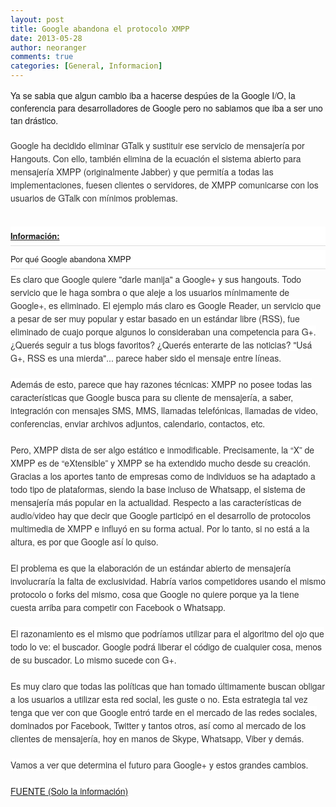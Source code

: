 ```yaml
---
layout: post
title: Google abandona el protocolo XMPP
date: 2013-05-28
author: neoranger
comments: true
categories: [General, Informacion]
---
```

<span style="font-family:Helvetica Neue, Arial, Helvetica, sans-serif;">Ya se sabia que algun cambio iba a hacerse despúes de la Google I/O, la conferencia para desarrolladores de Google pero no sabiamos que iba a ser uno tan drástico.</span><br /><span style="font-family:Helvetica Neue, Arial, Helvetica, sans-serif;"><br /></span><span style="background-color:white;color:#333333;line-height:21px;"><span style="font-family:Helvetica Neue, Arial, Helvetica, sans-serif;">Google ha decidido eliminar GTalk y sustituir ese servicio de mensajería por Hangouts. Con ello, también elimina de la ecuación el sistema abierto para mensajería XMPP (originalmente Jabber) y que permitía a todas las implementaciones, fuesen clientes o servidores, de XMPP comunicarse con los usuarios de GTalk con mínimos problemas.</span></span><br /><span style="background-color:white;color:#333333;line-height:21px;"><span style="font-family:Helvetica Neue, Arial, Helvetica, sans-serif;"><br /></span></span><h3 style="background-color:white;border-bottom-color:rgb(221,221,221);border-bottom-style:solid;border-bottom-width:1px;margin:0 0 6px;padding:5px 0 6px;"><span style="font-family:Helvetica Neue, Arial, Helvetica, sans-serif;font-size:small;"><u>Información:</u></span></h3><h3 style="background-color:white;border-bottom-color:rgb(221,221,221);border-bottom-style:solid;border-bottom-width:1px;font-weight:normal;margin:0 0 6px;padding:5px 0 6px;"><span style="font-family:Helvetica Neue, Arial, Helvetica, sans-serif;font-size:small;">Por qué Google abandona XMPP</span></h3><span style="font-family:Helvetica Neue, Arial, Helvetica, sans-serif;"><span style="background-color:white;color:#333333;line-height:21px;">Es claro que Google quiere "darle manija" a Google+ y sus hangouts. Todo servicio que le haga sombra o que aleje a los usuarios mínimamente de Google+, es eliminado. El ejemplo más claro es Google Reader, un servicio que a pesar de ser muy popular y estar basado en un estándar libre (RSS), fue eliminado de cuajo porque algunos lo consideraban una competencia para G+. ¿Querés seguir a tus blogs favoritos? ¿Querés enterarte de las noticias? "Usá G+, RSS es una mierda"... parece haber sido el mensaje entre líneas.</span><br style="background-color:white;color:#333333;line-height:21px;margin:0;padding:0;" /><br style="background-color:white;color:#333333;line-height:21px;margin:0;padding:0;" /><span style="background-color:white;color:#333333;line-height:21px;">Además de esto, parece que hay razones técnicas: XMPP no posee todas las características que Google busca para su cliente de mensajería, a saber, integración con mensajes SMS, MMS, llamadas telefónicas, llamadas de video, conferencias, enviar archivos adjuntos, calendario, contactos, etc.</span><br style="background-color:white;color:#333333;line-height:21px;margin:0;padding:0;" /><br style="background-color:white;color:#333333;line-height:21px;margin:0;padding:0;" /><span style="background-color:white;color:#333333;line-height:21px;">Pero, XMPP dista de ser algo estático e inmodificable. Precisamente, la “X” de XMPP es de “eXtensible” y XMPP se ha extendido mucho desde su creación. Gracias a los aportes tanto de empresas como de individuos se ha adaptado a todo tipo de plataformas, siendo la base incluso de Whatsapp, el sistema de mensajería más popular en la actualidad. Respecto a las características de audio/video hay que decir que Google participó en el desarrollo de protocolos multimedia de XMPP e influyó en su forma actual. Por lo tanto, si no está a la altura, es por que Google así lo quiso.</span><br style="background-color:white;color:#333333;line-height:21px;margin:0;padding:0;" /><br style="background-color:white;color:#333333;line-height:21px;margin:0;padding:0;" /><span style="background-color:white;color:#333333;line-height:21px;">El problema es que la elaboración de un estándar abierto de mensajería involucraría la falta de exclusividad. Habría varios competidores usando el mismo protocolo o forks del mismo, cosa que Google no quiere porque ya la tiene cuesta arriba para competir con Facebook o Whatsapp.</span><br style="background-color:white;color:#333333;line-height:21px;margin:0;padding:0;" /><br style="background-color:white;color:#333333;line-height:21px;margin:0;padding:0;" /><span style="background-color:white;color:#333333;line-height:21px;">El razonamiento es el mismo que podríamos utilizar para el algoritmo del ojo que todo lo ve: el buscador. Google podrá liberar el código de cualquier cosa, menos de su buscador. Lo mismo sucede con G+.</span><br style="background-color:white;color:#333333;line-height:21px;margin:0;padding:0;" /><br style="background-color:white;color:#333333;line-height:21px;margin:0;padding:0;" /><span style="background-color:white;color:#333333;line-height:21px;">Es muy claro que todas las políticas que han tomado últimamente buscan obligar a los usuarios a utilizar esta red social, les guste o no. Esta estrategia tal vez tenga que ver con que Google entró tarde en el mercado de las redes sociales, dominados por Facebook, Twitter y tantos otros, así como al mercado de los clientes de mensajería, hoy en manos de Skype, Whatsapp, Viber y demás.</span></span><br /><span style="font-family:Helvetica Neue, Arial, Helvetica, sans-serif;"><span style="background-color:white;color:#333333;line-height:21px;"><br /></span></span><span style="font-family:Helvetica Neue, Arial, Helvetica, sans-serif;"><span style="background-color:white;color:#333333;line-height:21px;">Vamos a ver que determina el futuro para Google+ y estos grandes cambios.</span></span><br /><span style="font-family:Helvetica Neue, Arial, Helvetica, sans-serif;"><span style="background-color:white;color:#333333;line-height:21px;"><br /></span></span><span style="font-family:Helvetica Neue, Arial, Helvetica, sans-serif;"><span style="background-color:white;color:#333333;line-height:21px;"><a href="http://usemoslinux.blogspot.com/2013/05/google-abandona-xmpp.html" target="_blank">FUENTE (Solo la información)</a></span></span>
